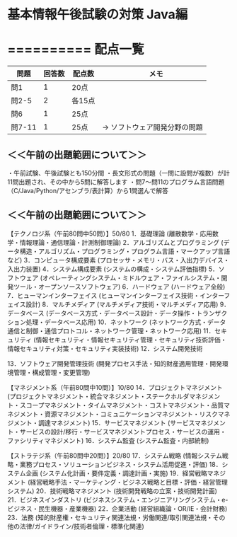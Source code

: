 # 基本情報午後試験の対策 Java編

==========
 配点一覧
==========
| 問題  | 回答数 | 配点数 | 　メモ　|
| ---   |  ----  | ----  | --  |   
| 問1   |    1   |   20点 | |
| 問2-5 |    2   | 各15点 |
| 問6   |    1   |   25点 |
| 問7-11|    1   |   25点 | -> ソフトウェア開発分野の問題

## ＜＜午前の出題範囲について＞＞
・午前試験、午後試験とも150分間
・長文形式の問題（一問に設問が複数）が計11問出題され、その中から5問に解答します
・問7～問11のプログラム言語問題（C/Java/Python/アセンブラ/表計算）から1問選んで解答


## ＜＜午前の出題範囲について＞＞
【テクノロジ系（午前80問中50問）】50/80
1．基礎理論
(離散数学・応用数学・情報理論・通信理論・計測制御理論)
2．アルゴリズムとプログラミング
(データ構造・アルゴリズム・プログラミング・プログラム言語・マークアップ言語など)
3．コンピュータ構成要素
(プロセッサ・メモリ・バス・入出力デバイス・入出力装置)
4．システム構成要素
(システムの構成・システム評価指標)
5．ソフトウェア
(オペレーティングシステム・ミドルウェア・ファイルシステム・開発ツール・オープンソースソフトウェア)
6．ハードウェア
(ハードウェア全般)
7．ヒューマンインターフェイス
(ヒューマンインターフェイス技術・インターフェイス設計)
8．マルチメディア
(マルチメディア技術・マルチメディア応用)
9．データベース
(データベース方式・データベース設計・データ操作・トランザクション処理・データベース応用)
10．ネットワーク
(ネットワーク方式・データ通信と制御・通信プロトコル・ネットワーク管理・ネットワーク応用)
11．セキュリティ
(情報セキュリティ・情報セキュリティ管理・セキュリティ技術評価・情報セキュリティ対策・セキュリティ実装技術)
12．システム開発技術

13．ソフトウェア開発管理技術
(開発プロセス手法・知的財産適用管理・開発環境管理・構成管理・変更管理)


【マネジメント系（午前80問中10問）】10/80
14．プロジェクトマネジメント
(プロジェクトマネジメント・統合マネジメント・ステークホルダマネジメント・スコープマネジメント・タイムマネジメント・コストマネジメント・品質マネジメント・資源マネジメント・コミュニケーションマネジメント・リスクマネジメント・調達マネジメント)
15．サービスマネジメント
(サービスマネジメント・サービスの設計/移行・サービスマネジメントプロセス・サービスの運用・ファシリティマネジメント)
16．システム監査
(システム監査・内部統制)

【ストラテジ系（午前80問中20問）】20/80
17．システム戦略
(情報システム戦略・業務プロセス・ソリューションビジネス・システム活用促進・評価)
18．システム企画
(システム化計画・要件定義・調達計画・実施)
19．経営戦略マネジメント
(経営戦略手法・マーケティング・ビジネス戦略と目標・評価・経営管理システム)
20．技術戦略マネジメント
(技術開発戦略の立案・技術開発計画)
21．ビジネスインダストリ
(ビジネスシステム・エンジニアリングシステム・e-ビジネス・民生機器・産業機器)
22．企業活動
(経営組織論・OR/IE・会計財務)
23．法務
(知的財産権・セキュリティ関連法規・労働関連/取引関連法規・その他の法律/ガイドライン/技術者倫理・標準化関連)
